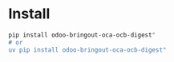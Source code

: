# Install

```bash
pip install odoo-bringout-oca-ocb-digest"
# or
uv pip install odoo-bringout-oca-ocb-digest"
```
